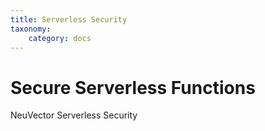 ```yaml
---
title: Serverless Security
taxonomy:
    category: docs
---
```


# Secure Serverless Functions

NeuVector Serverless Security

